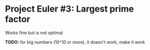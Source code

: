 # Project Euler #3: Largest prime factor

Works fine but is not optimal

**TODO:** for big numbers (10^10 or more), it doesn't work, make it work